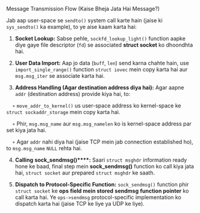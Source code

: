 
Message Transmission Flow (Kaise Bheja Jata Hai Message?)

Jab aap user-space se `sendto()` system call karte hain (jaise ki `sys_sendto()` ka example), to ye aise kaam karta hai:

1. **Socket Lookup:** Sabse pehle, `sockfd_lookup_light()` function aapke diye gaye file descriptor (`fd`) se associated **struct socket** ko dhoondhta hai.

2. **User Data Import:** Aap jo data (`buff`, `len`) send karna chahte hain, use `import_single_range()` function `struct iovec` mein copy karta hai aur `msg.msg_iter` se associate karta hai.

3. **Address Handling (Agar destination address diya hai):** Agar aapne `addr` (destination address) provide kiya hai, to:

    ◦ `move_addr_to_kernel()` us user-space address ko kernel-space ke `struct sockaddr_storage` mein copy karta hai.

    ◦ Phir, `msg.msg_name` aur `msg.msg_namelen` ko is kernel-space address par set kiya jata hai.

    ◦ Agar `addr` nahi diya hai (jaise TCP mein jab connection established ho), to `msg.msg_name` `NULL` rehta hai.

4. **Calling** **sock_sendmsg()****:** Saari `struct msghdr` information ready hone ke baad, final step mein **sock_sendmsg()** function ko call kiya jata hai, `struct socket` aur prepared `struct msghdr` ke saath.

5. **Dispatch to Protocol-Specific Function:** `sock_sendmsg()` function phir `struct socket` ke **ops** **field mein stored** **sendmsg** **function pointer** ko call karta hai. Ye `ops->sendmsg` protocol-specific implementation ko dispatch karta hai (jaise TCP ke liye ya UDP ke liye).